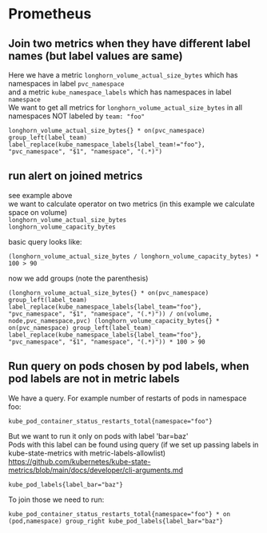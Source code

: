# Prometheus

## Join two metrics when they have different label names (but label values are same)

Here we have a metric `longhorn_volume_actual_size_bytes` which has namespaces in label `pvc_namespace`  
and a metric `kube_namespace_labels` which has namespaces in label `namespace`  
We want to get all metrics for `longhorn_volume_actual_size_bytes` in all namespaces NOT labeled by `team: "foo"`

```
longhorn_volume_actual_size_bytes{} * on(pvc_namespace) group_left(label_team) label_replace(kube_namespace_labels{label_team!="foo"}, "pvc_namespace", "$1", "namespace", "(.*)")
```

## run alert on joined metrics
see example above  
we want to calculate operator on two metrics (in this example we calculate space on volume)  
`longhorn_volume_actual_size_bytes`  
`longhorn_volume_capacity_bytes`

basic query looks like:
```
(longhorn_volume_actual_size_bytes / longhorn_volume_capacity_bytes) * 100 > 90
```

now we add groups (note the parenthesis)
```
(longhorn_volume_actual_size_bytes{} * on(pvc_namespace) group_left(label_team) label_replace(kube_namespace_labels{label_team="foo"}, "pvc_namespace", "$1", "namespace", "(.*)")) / on(volume, node,pvc_namespace,pvc) (longhorn_volume_capacity_bytes{} * on(pvc_namespace) group_left(label_team) label_replace(kube_namespace_labels{label_team="foo"}, "pvc_namespace", "$1", "namespace", "(.*)")) * 100 > 90
```

## Run query on pods chosen by pod labels, when pod labels are not in metric labels
We have a query. For example number of restarts of pods in namespace foo:
```
kube_pod_container_status_restarts_total{namespace="foo"}
```
But we want to run it only on pods with label 'bar=baz'  
Pods with this label can be found using query (if we set up passing labels in kube-state-metrics with metric-labels-allowlist)  
https://github.com/kubernetes/kube-state-metrics/blob/main/docs/developer/cli-arguments.md  
```
kube_pod_labels{label_bar="baz"}
```
To join those we need to run:
```
kube_pod_container_status_restarts_total{namespace="foo"} * on (pod,namespace) group_right kube_pod_labels{label_bar="baz"}
```
